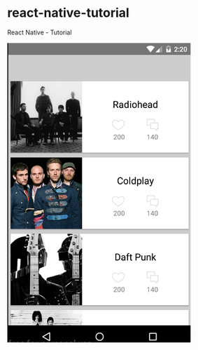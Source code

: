# react-native-tutorial

React Native - Tutorial

![alt demo](https://github.com/sbpinilla/react-native-tutorial/blob/master/demo/Screenshot_1.png)
